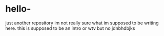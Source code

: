 # hello-
just another repository
im not really sure what im supposed to be writing here. this is supposed to be an intro or wtv but no jdnbhdbjks
